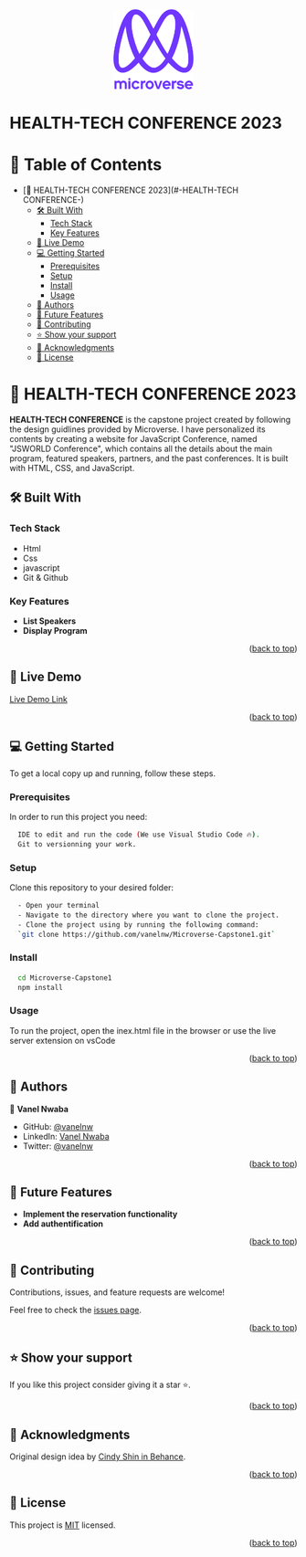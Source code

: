 <div align="center">
  <img src="murple_logo.png" alt="logo" width="140"  height="auto" />
  <br/>
</div>

# HEALTH-TECH CONFERENCE 2023

# 📗 Table of Contents

- [📖 HEALTH-TECH CONFERENCE 2023](#-HEALTH-TECH CONFERENCE-)
  - [🛠 Built With ](#-built-with-)
    - [Tech Stack ](#tech-stack-)
    - [Key Features ](#key-features-)
  - [🚀 Live Demo ](#-live-demo-)
  - [💻 Getting Started ](#-getting-started-)
    - [Prerequisites](#prerequisites)
    - [Setup](#setup)
    - [Install](#install)
    - [Usage](#usage)
  - [👥 Authors ](#-authors-)
  - [🔭 Future Features ](#-future-features-)
  - [🤝 Contributing ](#-contributing-)
  - [⭐️ Show your support ](#️-show-your-support-)
  - [🙏 Acknowledgments ](#-acknowledgments-)
  - [📝 License ](#-license-)

# 📖 HEALTH-TECH CONFERENCE 2023<a name="about-project"></a>

**HEALTH-TECH CONFERENCE** is the capstone project created by following the design guidlines provided by Microverse. I have personalized its contents by creating a website for JavaScript Conference, named "JSWORLD Conference", which contains all the details about the main program, featured speakers, partners, and the past conferences. It is built with HTML, CSS, and JavaScript.

## 🛠 Built With <a name="built-with"></a>

### Tech Stack <a name="tech-stack"></a>

  <ul>
     <li><a>Html</a></li>
     <li><a>Css</a></li>
     <li><a>javascript</a></li>
     <li><a>Git & Github</a></li>
  </ul>

### Key Features <a name="key-features"></a>

- **List Speakers**
- **Display Program**

<p align="right">(<a href="#readme-top">back to top</a>)</p>

## 🚀 Live Demo <a name="live-demo"></a>

[Live Demo Link](https://vanelnw.github.io/Microverse-Capstone1/)

<p align="right">(<a href="#readme-top">back to top</a>)</p>

## 💻 Getting Started <a name="getting-started"></a>

To get a local copy up and running, follow these steps.

### Prerequisites

In order to run this project you need:

```sh
  IDE to edit and run the code (We use Visual Studio Code 🔥).
  Git to versionning your work.
```

### Setup

Clone this repository to your desired folder:

```sh
  - Open your terminal
  - Navigate to the directory where you want to clone the project.
  - Clone the project using by running the following command:
  `git clone https://github.com/vanelnw/Microverse-Capstone1.git`
```

### Install
```sh
  cd Microverse-Capstone1
  npm install
```

### Usage

To run the project, open the inex.html file in the browser or use the live server extension on vsCode

<p align="right">(<a href="#readme-top">back to top</a>)</p>

## 👥 Authors <a name="authors"></a>

👤 **Vanel Nwaba**

- GitHub: [@vanelnw](https://github.com/vanelnw)
- LinkedIn: [Vanel Nwaba](https://www.linkedin.com/in/va-nw/)
- Twitter: [@vanelnw](#)

<p align="right">(<a href="#readme-top">back to top</a>)</p>

## 🔭 Future Features <a name="future-features"></a>

- **Implement the reservation functionality**
- **Add authentification**

<p align="right">(<a href="#readme-top">back to top</a>)</p>

## 🤝 Contributing <a name="contributing"></a>

Contributions, issues, and feature requests are welcome!

Feel free to check the [issues page](../../issues/).

<p align="right">(<a href="#readme-top">back to top</a>)</p>

## ⭐️ Show your support <a name="support"></a>

If you like this project consider giving it a star ⭐️.

<p align="right">(<a href="#readme-top">back to top</a>)</p>

## 🙏 Acknowledgments <a name="acknowledgements"></a>

Original design idea by [Cindy Shin in Behance](https://www.behance.net/adagio07).

<p align="right">(<a href="#readme-top">back to top</a>)</p>

## 📝 License <a name="license"></a>

This project is [MIT](./LICENSE) licensed.

<p align="right">(<a href="#readme-top">back to top</a>)</p>
